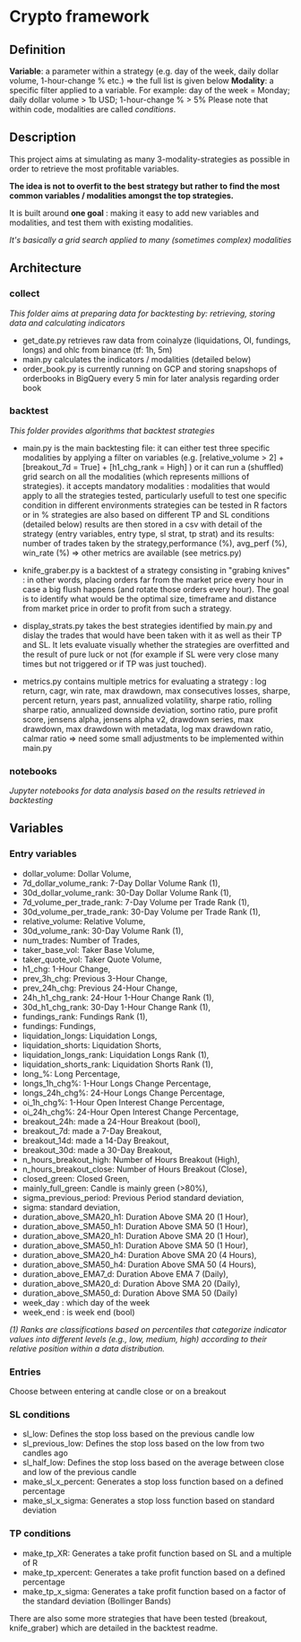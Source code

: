 # Crypto framework

## Definition
**Variable**: a parameter within a strategy (e.g. day of the week, daily dollar volume, 1-hour-change % etc.) => the full list is given below
**Modality**: a specific filter applied to a variable. For example: day of the week = Monday; daily dollar volume > 1b USD; 1-hour-change % > 5%
Please note that within code, modalities are called *conditions*. 

## Description
This project aims at simulating as many 3-modality-strategies as possible in order to retrieve the most profitable variables.

**The idea is not to overfit to the best strategy but rather to find the most common variables / modalities amongst the top strategies.**

It is built around **one goal** : making it easy to add new variables and modalities, and test them with existing modalities.

*It's basically a grid search applied to many (sometimes complex) modalities*

## Architecture
### collect 
*This folder aims at preparing data for backtesting by: retrieving, storing data and calculating indicators*

- get_date.py retrieves raw data from coinalyze (liquidations, OI, fundings, longs) and ohlc from binance (tf: 1h, 5m)
- main.py calculates the indicators / modalities (detailed below)
- order_book.py is currently running on GCP and storing snapshops of orderbooks in BigQuery every 5 min for later analysis regarding order book 

### backtest
*This folder provides algorithms that backtest strategies*

- main.py is the main backtesting file: 
  it can either test three specific modalities by applying a filter on variables (e.g. [relative_volume > 2] + [breakout_7d = True] + [h1_chg_rank = High] ) or it can run a (shuffled) grid search on all the modalities (which represents millions of strategies).
  it accepts mandatory modalities : modalities that would apply to all the strategies tested, particularly usefull to test one specific condition in different environments
  strategies can be tested in R factors or in %
  strategies are also based on different TP and SL conditions (detailed below)
  results are then stored in a csv with detail of the strategy (entry variables, entry type, sl strat, tp strat) and its results: number of trades taken by the strategy,performance (%), avg_perf (%), win_rate (%) => other metrics are available (see metrics.py)

- knife_graber.py is a backtest of a strategy consisting in "grabing knives" : in other words, placing orders far from the market price every hour in case a big flush happens (and rotate those orders every hour). The goal is to identify what would be the optimal size, timeframe and distance from market price in order to profit from such a strategy. 
  
- display_strats.py takes the best strategies identified by main.py and dislay the trades that would have been taken with it as well as their TP and SL. It lets evaluate visually whether the strategies are overfitted and the result of pure luck or not (for example if SL were very close many times but not triggered or if TP was just touched).

- metrics.py contains multiple metrics for evaluating a strategy : log return, cagr, win rate, max drawdown, max consecutives losses, sharpe, percent return, years past, annualized volatility, sharpe ratio, rolling sharpe ratio, annualized downside deviation, sortino ratio, pure profit score, jensens alpha, jensens alpha v2, drawdown series, max drawdown, max drawdown with metadata, log max drawdown ratio, calmar ratio
  => need some small adjustments to be implemented within main.py

### notebooks
*Jupyter notebooks for data analysis based on the results retrieved in backtesting*


## Variables
### Entry variables 
- dollar_volume: Dollar Volume,
- 7d_dollar_volume_rank: 7-Day Dollar Volume Rank (1),
- 30d_dollar_volume_rank: 30-Day Dollar Volume Rank (1),
- 7d_volume_per_trade_rank: 7-Day Volume per Trade Rank (1),
- 30d_volume_per_trade_rank: 30-Day Volume per Trade Rank (1),
- relative_volume: Relative Volume,
- 30d_volume_rank: 30-Day Volume Rank (1),
- num_trades: Number of Trades,
- taker_base_vol: Taker Base Volume,
- taker_quote_vol: Taker Quote Volume,
- h1_chg: 1-Hour Change,
- prev_3h_chg: Previous 3-Hour Change,
- prev_24h_chg: Previous 24-Hour Change,
- 24h_h1_chg_rank: 24-Hour 1-Hour Change Rank (1),
- 30d_h1_chg_rank: 30-Day 1-Hour Change Rank (1),
- fundings_rank: Fundings Rank (1),
- fundings: Fundings,
- liquidation_longs: Liquidation Longs,
- liquidation_shorts: Liquidation Shorts,
- liquidation_longs_rank: Liquidation Longs Rank (1),
- liquidation_shorts_rank: Liquidation Shorts Rank (1),
- long_%: Long Percentage,
- longs_1h_chg%: 1-Hour Longs Change Percentage,
- longs_24h_chg%: 24-Hour Longs Change Percentage,
- oi_1h_chg%: 1-Hour Open Interest Change Percentage,
- oi_24h_chg%: 24-Hour Open Interest Change Percentage,
- breakout_24h: made a 24-Hour Breakout (bool),
- breakout_7d: made a 7-Day Breakout,
- breakout_14d: made a 14-Day Breakout,
- breakout_30d: made a 30-Day Breakout,
- n_hours_breakout_high: Number of Hours Breakout (High),
- n_hours_breakout_close: Number of Hours Breakout (Close),
- closed_green: Closed Green,
- mainly_full_green: Candle is mainly green (>80%),
- sigma_previous_period: Previous Period standard deviation,
- sigma: standard deviation,
- duration_above_SMA20_h1: Duration Above SMA 20 (1 Hour),
- duration_above_SMA50_h1: Duration Above SMA 50 (1 Hour),
- duration_above_SMA20_h1: Duration Above SMA 20 (1 Hour),
- duration_above_SMA50_h1: Duration Above SMA 50 (1 Hour),
- duration_above_SMA20_h4: Duration Above SMA 20 (4 Hours),
- duration_above_SMA50_h4: Duration Above SMA 50 (4 Hours),
- duration_above_EMA7_d: Duration Above EMA 7 (Daily),
- duration_above_SMA20_d: Duration Above SMA 20 (Daily),
- duration_above_SMA50_d: Duration Above SMA 50 (Daily)
- week_day : which day of the week
- week_end : is week end (bool)


*(1) Ranks are classifications based on percentiles that categorize indicator values into different levels (e.g., low, medium, high) according to their relative position within a data distribution.*

### Entries
Choose between entering at candle close or on a breakout

### SL conditions
- sl_low: Defines the stop loss based on the previous candle low 
- sl_previous_low: Defines the stop loss based on the low from two candles ago
- sl_half_low: Defines the stop loss based on the average between close and low of the previous candle
- make_sl_x_percent: Generates a stop loss function based on a defined percentage
- make_sl_x_sigma: Generates a stop loss function based on standard deviation

### TP conditions
- make_tp_XR: Generates a take profit function based on SL and a multiple of R
- make_tp_xpercent: Generates a take profit function based on a defined percentage
- make_tp_x_sigma: Generates a take profit function based on a factor of the standard deviation (Bollinger Bands)









There are also some more strategies that have been tested (breakout, knife_graber) which are detailed in the backtest readme. 
